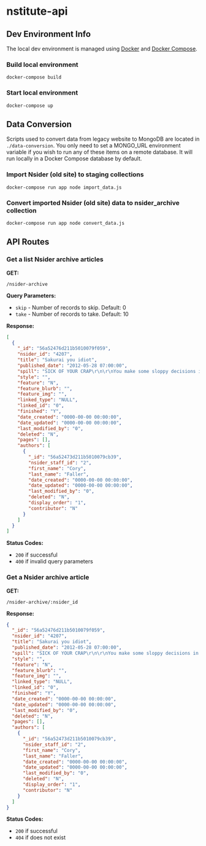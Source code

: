 # nstitute-api



## Dev Environment Info

The local dev environment is managed using [Docker](https://www.docker.com/) and [Docker Compose](https://docs.docker.com/compose/).


### Build local environment
```
docker-compose build
```


### Start local environment
```
docker-compose up
```



## Data Conversion

Scripts used to convert data from legacy website to MongoDB are located in `./data-conversion`. You only need to set a MONGO_URL environment variable if you wish to run any of these items on a remote database. It will run locally in a Docker Compose database by default.


### Import Nsider (old site) to staging collections

```
docker-compose run app node import_data.js
```


### Convert imported Nsider (old site) data to nsider_archive collection

```
docker-compose run app node convert_data.js
```



## API Routes


### Get a list Nsider archive articles

**GET:**
```
/nsider-archive
```

**Query Parameters:**

* `skip` - Number of records to skip. Default: 0
* `take` - Number of records to take. Default: 10

**Response:**
```json
[
  {
    "_id": "56a52476d211b5010079f059",
    "nsider_id": "4207",
    "title": "Sakurai you idiot",
    "published_date": "2012-05-28 07:00:00",
    "spill": "SICK OF YOUR CRAP\r\n\r\nYou make some sloppy decisions in your single player games let me tell you.  It's easy to beat a thing sure but the second you try to do the harder challenges they end up being hard because of frustrating STUPID things.\r\n\r\nKid Dick at the moment here.  Intensity down a level when you die.  BITE ME.  Half of the shit in the game is \"do this at this intensity.\"  Challenges, certain doors, etc.  The intensity itself is CHALLENGE ENOUGH.  Everything's harder.  But they carry with them the secondary requirement of \"never die ever.\"  Are you fucking me.  I play a level for 15 minutes and die and nope, have to restart completely for this dinky little challenge, because you think \"aw he died better make it a level easier.\"  It's HARD but it's hard for frustrating annoying-ass reasons.  \"Replay everything.\"  Forced replaying of 20-minute levels upon failure is not FUN, it's STUPID.\r\n\r\n[center][img=1][/center]\r\n\r\nYou want to penalize me?  Fine, make me spend hearts again to maintain the intensity upon death.  But do not PERMA-LOWER it and force me to REDO EVERYTHING.\r\n\r\nNOT FUN.\r\n\r\nYOU ARE STUPID.\r\n\r\nYou do this a lot, MasaHiro, this sort of extreme-fuck stuff.  It was all over the place in the Subspace Emissary in SSBB.  I think you are OUT OF CONTROL when not being managed by a Nintendo producer.  I am not sure you have that \"Nintendo sense\" that keeps a game accessible and not really annoying.  You can be hard without being stupid.  So LESS STUPID.\r\n\r\nScore: 9/10",
    "style": "",
    "feature": "N",
    "feature_blurb": "",
    "feature_img": "",
    "linked_type": "NULL",
    "linked_id": "0",
    "finished": "Y",
    "date_created": "0000-00-00 00:00:00",
    "date_updated": "0000-00-00 00:00:00",
    "last_modified_by": "0",
    "deleted": "N",
    "pages": [],
    "authors": [
      {
        "_id": "56a52473d211b5010079cb39",
        "nsider_staff_id": "2",
        "first_name": "Cory",
        "last_name": "Faller",
        "date_created": "0000-00-00 00:00:00",
        "date_updated": "0000-00-00 00:00:00",
        "last_modified_by": "0",
        "deleted": "N",
        "display_order": "1",
        "contributor": "N"
      }
    ]
  }
]
```

**Status Codes:**
* `200` if successful
* `400` if invalid query parameters


### Get a Nsider archive article

**GET:**
```
/nsider-archive/:nsider_id
```

**Response:**
```json
{
  "_id": "56a52476d211b5010079f059",
  "nsider_id": "4207",
  "title": "Sakurai you idiot",
  "published_date": "2012-05-28 07:00:00",
  "spill": "SICK OF YOUR CRAP\r\n\r\nYou make some sloppy decisions in your single player games let me tell you.  It's easy to beat a thing sure but the second you try to do the harder challenges they end up being hard because of frustrating STUPID things.\r\n\r\nKid Dick at the moment here.  Intensity down a level when you die.  BITE ME.  Half of the shit in the game is \"do this at this intensity.\"  Challenges, certain doors, etc.  The intensity itself is CHALLENGE ENOUGH.  Everything's harder.  But they carry with them the secondary requirement of \"never die ever.\"  Are you fucking me.  I play a level for 15 minutes and die and nope, have to restart completely for this dinky little challenge, because you think \"aw he died better make it a level easier.\"  It's HARD but it's hard for frustrating annoying-ass reasons.  \"Replay everything.\"  Forced replaying of 20-minute levels upon failure is not FUN, it's STUPID.\r\n\r\n[center][img=1][/center]\r\n\r\nYou want to penalize me?  Fine, make me spend hearts again to maintain the intensity upon death.  But do not PERMA-LOWER it and force me to REDO EVERYTHING.\r\n\r\nNOT FUN.\r\n\r\nYOU ARE STUPID.\r\n\r\nYou do this a lot, MasaHiro, this sort of extreme-fuck stuff.  It was all over the place in the Subspace Emissary in SSBB.  I think you are OUT OF CONTROL when not being managed by a Nintendo producer.  I am not sure you have that \"Nintendo sense\" that keeps a game accessible and not really annoying.  You can be hard without being stupid.  So LESS STUPID.\r\n\r\nScore: 9/10",
  "style": "",
  "feature": "N",
  "feature_blurb": "",
  "feature_img": "",
  "linked_type": "NULL",
  "linked_id": "0",
  "finished": "Y",
  "date_created": "0000-00-00 00:00:00",
  "date_updated": "0000-00-00 00:00:00",
  "last_modified_by": "0",
  "deleted": "N",
  "pages": [],
  "authors": [
    {
      "_id": "56a52473d211b5010079cb39",
      "nsider_staff_id": "2",
      "first_name": "Cory",
      "last_name": "Faller",
      "date_created": "0000-00-00 00:00:00",
      "date_updated": "0000-00-00 00:00:00",
      "last_modified_by": "0",
      "deleted": "N",
      "display_order": "1",
      "contributor": "N"
    }
  ]
}
```

**Status Codes:**
* `200` if successful
* `404` if does not exist
